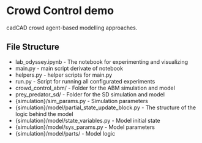 # Crowd Control demo

cadCAD crowd agent-based modelling approaches.

## File Structure

* lab_odyssey.ipynb - The notebook for experimenting and visualizing
* main.py - main script derivate of notebook
* helpers.py - helper scripts for main.py
* run.py - Script for running all configurated experiments
* crowd_control_abm/ - Folder for the ABM simulation and model 
* prey_predator_sd/ - Folder for the SD simulation and model
* {simulation}/sim_params.py - Simulation parameters
* {simulation}/model/partial_state_update_block.py - The structure of the logic behind the model
* {simulation}/model/state_variables.py - Model initial state
* {simulation}/model/sys_params.py - Model parameters
* {simulation}/model/parts/ - Model logic
